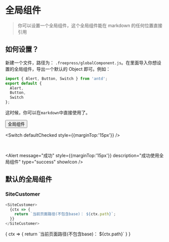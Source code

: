 # 全局组件

> 你可以设置一个全局组件，这个全局组件能在 markdown 的任何位置直接引用

## 如何设置？

新建一个文件，路径为： `.freepress/globalComponent.js`。在里面导入你想设置的全局组件，导出一个默认的 Object 即可。例如：

```js
import { Alert, Button, Switch } from 'antd';
export default {
  Alert,
  Button,
  Switch
};
```

这时候，你可以在`markdown`中直接使用了。

<Button>
全局组件
</Button>

<br />

<Switch defaultChecked style={{marginTop:'15px'}} />

<br />

<Alert message="成功" style={{marginTop:'15px'}} description="成功使用全局组件" type="success" showIcon />

## 默认的全局组件

### SiteCustomer

```js
<SiteCustomer>
  {ctx => {
    return `当前页面路径(不包含base)： ${ctx.path}`;
  }}
</SiteCustomer>
```

<SiteCustomer>
{
    ctx => {
        return `当前页面路径(不包含base)： ${ctx.path}`
    }
}
</SiteCustomer>
